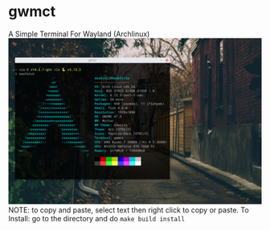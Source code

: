 # gwmct
A Simple Terminal For Wayland (Archlinux)
![alt text](https://github.com/0xEcoder/gwmct/blob/main/image.jpg)
NOTE: to copy and paste, select text then right click to copy or paste.
To Install: go to the directory and do ```make build install```
